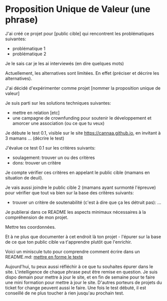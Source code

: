 # Proposition Unique de Valeur (une phrase)

J'ai créé ce projet pour [public cible] qui rencontrent les problématiques suivantes:

* problématique 1
* problématique 2

Je le sais car je les ai interviewés (en dire quelques mots)

Actuellement, les alternatives sont limitées. En effet (préciser et décrire les alternatives).

J'ai décidé d'expérimenter comme projet [nommer la proposition unique de valeur]

Je suis parti sur les solutions techniques suivantes:

* mettre en relation [etc]
* une campagne de crownfunding pour soutenir le développement et amorcer une association (ou ce que tu veux)

Je débute le test 0.1, visible sur le site https://cannaa.github.io, en invitant à 3 mamans ... (décrire le test)

J'évalue ce test 0.1 sur les critères suivants:
* soulagement: trouver un ou des critères
* dons: trouver un critère

Je compte vérifier ces critères en appelant le public cible (mamans en situation de deuil).

Je vais aussi joindre le public cible 2 (mamans ayant surmonté l'épreuve) pour vérifier que tout va bien sur la base des critères suivants:

* trouver un critère de soutenabilité (c'est à dire que ça les détruit pas): ...

Je publierai dans ce README les aspects minimaux nécessaires à la compréhension de mon projet.

Mettre tes coordonnées.


Et à ne plus que documenter à cet endroit là ton projet - l'épurer sur la base de ce que ton public cible va t'apprendre plutôt que l'enrichir.

Voici un miniscule tuto pour comprendre comment écrire dans un README.md: [mettre en forme le texte](http://www.multibao.org/#multibao/documentation/blob/master/fiches/mise_forme_texte.md)

Aujourd'hui, tu peux aussi réfléchir à ce que tu souhaites épurer dans le site.
L'intelligence de chaque phrase peut être remise en question.
Je suis dispo demain pour mettre à jour le site, et en fin de semaine pour te faire une mini formation pour mettre à jour le site. D'autres porteurs de projets du ticket for change peuvent aussi le faire.
Une fois le test débuté, il est conseillé de ne plus toucher à rien jusqu'au prochain test.
